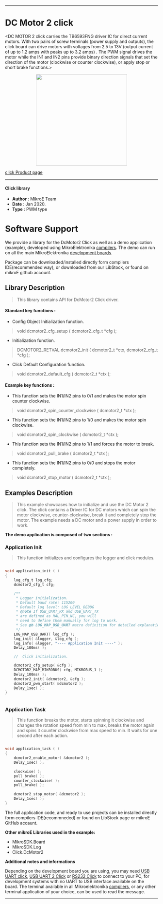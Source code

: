 
---
# DC Motor 2 click

<DC MOTOR 2 click carries the TB6593FNG driver IC for direct current motors. With two pairs of screw terminals (power supply and outputs), the click board can drive motors with voltages from 2.5 to 13V (output current of up to 1.2 amps with peaks up to 3.2 amps) . The PWM signal drives the motor while the IN1 and IN2 pins provide binary direction signals that set the direction of the motor (clockwise or counter clockwise), or apply stop or short brake functions.>

<p align="center">
  <img src="https://download.mikroe.com/images/click_for_ide/dcmotor2_click.png" height=300px>
</p>

[click Product page](https://www.mikroe.com/dc-motor-2-click)

---

#### Click library 

- **Author**        : MikroE Team
- **Date**          : Jan 2020.
- **Type**          : PWM type

# Software Support

We provide a library for the DcMotor2 Click 
as well as a demo application (example), developed using MikroElektronika 
[compilers](https://shop.mikroe.com/compilers). 
The demo can run on all the main MikroElektronika [development boards](https://shop.mikroe.com/development-boards).

Package can be downloaded/installed directly form compilers IDE(recommended way), or downloaded from our LibStock, or found on mikroE github account. 

## Library Description

> This library contains API for DcMotor2 Click driver.

#### Standard key functions :

- Config Object Initialization function.
> void dcmotor2_cfg_setup ( dcmotor2_cfg_t *cfg ); 
 
- Initialization function.
> DCMOTOR2_RETVAL dcmotor2_init ( dcmotor2_t *ctx, dcmotor2_cfg_t *cfg );

- Click Default Configuration function.
> void dcmotor2_default_cfg ( dcmotor2_t *ctx );


#### Example key functions :

- This function sets the IN1/IN2 pins to 0/1 and makes the motor spin counter
  clockwise.
> void dcmotor2_spin_counter_clockwise ( dcmotor2_t *ctx );
 
- This function sets the IN1/IN2 pins to 1/0 and makes the motor spin clockwise.
> void dcmotor2_spin_clockwise ( dcmotor2_t *ctx );

- This function sets the IN1/IN2 pins to 1/1 and forces the motor to break.
> void dcmotor2_pull_brake ( dcmotor2_t *ctx );

- This function sets the IN1/IN2 pins to 0/0 and stops the motor completely.
> void dcmotor2_stop_motor ( dcmotor2_t *ctx );

## Examples Description

> This example showcases how to initialize and use the DC Motor 2 click. The click contains a 
  Driver IC for DC motors which can spin the motor clockwise, counter-clockwise, break it and
  completely stop the motor. The example needs a DC motor and a power supply in order to work. 

**The demo application is composed of two sections :**

### Application Init 

> This function initializes and configures the logger and click modules. 

```c

void application_init ( )
{
    log_cfg_t log_cfg;
    dcmotor2_cfg_t cfg;

    /** 
     * Logger initialization.
     * Default baud rate: 115200
     * Default log level: LOG_LEVEL_DEBUG
     * @note If USB_UART_RX and USB_UART_TX 
     * are defined as HAL_PIN_NC, you will 
     * need to define them manually for log to work. 
     * See @b LOG_MAP_USB_UART macro definition for detailed explanation.
     */
    LOG_MAP_USB_UART( log_cfg );
    log_init( &logger, &log_cfg );
    log_info( &logger, "---- Application Init ----" );
    Delay_100ms( );

    //  Click initialization.

    dcmotor2_cfg_setup( &cfg );
    DCMOTOR2_MAP_MIKROBUS( cfg, MIKROBUS_1 );
    Delay_100ms( );
    dcmotor2_init( &dcmotor2, &cfg );
    dcmotor2_pwm_start( &dcmotor2 );
    Delay_1sec( );
}
  
```

### Application Task

> This function breaks the motor, starts spinning it clockwise and changes the rotation speed 
  from min to max, breaks the motor again and spins it counter clockwise from max speed to min.
  It waits for one second after each action. 

```c

void application_task ( )
{    
    dcmotor2_enable_motor( &dcmotor2 );
    Delay_1sec( );
       
    clockwise( );
    pull_brake( );
    counter_clockwise( );
    pull_brake( );
    
    dcmotor2_stop_motor( &dcmotor2 );
    Delay_1sec( );
}  

```

The full application code, and ready to use projects can be  installed directly form compilers IDE(recommneded) or found on LibStock page or mikroE GitHub accaunt.

**Other mikroE Libraries used in the example:** 

- MikroSDK.Board
- MikroSDK.Log
- Click.DcMotor2

**Additional notes and informations**

Depending on the development board you are using, you may need 
[USB UART click](https://shop.mikroe.com/usb-uart-click), 
[USB UART 2 Click](https://shop.mikroe.com/usb-uart-2-click) or 
[RS232 Click](https://shop.mikroe.com/rs232-click) to connect to your PC, for 
development systems with no UART to USB interface available on the board. The 
terminal available in all Mikroelektronika 
[compilers](https://shop.mikroe.com/compilers), or any other terminal application 
of your choice, can be used to read the message.

---
